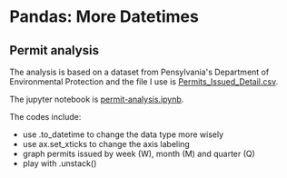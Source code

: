 # Pandas: More Datetimes
##  Permit analysis
The analysis is based on a dataset from Pensylvania's Department of Environmental Protection and the file I use is [Permits_Issued_Detail.csv](https://github.com/AngelineJCQ/pandas-csv-excel-analysis/blob/main/3-datetime/Permits_Issued_Detail.csv).

The jupyter notebook is [permit-analysis.ipynb](https://github.com/AngelineJCQ/pandas-csv-excel-analysis/blob/main/3-datetime/permit-analysis.ipynb).

The codes include:
- use .to_datetime to change the data type more wisely
- use ax.set_xticks to change the axis labeling
- graph permits issued by week (W), month (M) and quarter (Q)
- play with .unstack()